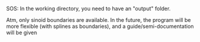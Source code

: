 SOS: In the working directory, you need to have an "output" folder.

Atm, only sinoid boundaries are available. In the future, the program will be more flexible (with splines as boundaries), and a guide/semi-documentation
will be given